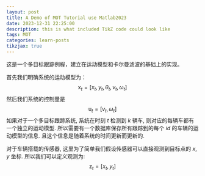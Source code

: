 ```yaml
---
layout: post
title: A Demo of MOT Tutorial use Matlab2023
date: 2023-12-31 22:25:00
description: this is what included TikZ code could look like
tags: MOT
categories: learn-posts
tikzjax: true
---
```

这是一个多目标跟踪例程，建立在运动模型和卡尔曼滤波的基础上的实现。

首先我们明确系统的运动模型为：
$$
\mathrm{x}_{t} = [ 
    x_t,y_t,\theta_t,v_t,\omega_t
]
$$
然后我们系统的控制量是
$$
\mathrm{u}_t= [
    v_t, \omega_t
]
$$
如果对于一个多目标跟踪系统, 系统在时刻 $t$ 检测到 $k$ 辆车, 则对应的每辆车都有一个独立的运动模型. 所以需要有一个数据库保存所有跟踪到的每个 $id$ 的车辆的运动模型的信息. 且这个信息是随着系统的时间更新而更新的. 

对于车辆搭载的传感器, 这里为了简单我们假设传感器可以直接观测到目标点的 $x,y$ 坐标. 所以我们可以定义观测为:
$$
\mathrm{z}_t= [x_t,y_t]
$$
